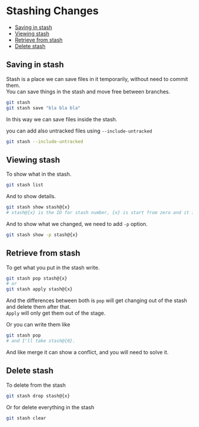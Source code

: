 # Stashing Changes

* [Saving in stash](#saving-in-stash)
* [Viewing stash](#viewing-stash)
* [Retrieve from stash](#retrieve-from-stash)
* [Delete stash](#delete-stash)

## Saving in stash
Stash is a place we can save files in it temporarily, without need to commit them. <br>
You can save things in the stash and move free between branches.
```bash
git stash
git stash save "bla bla bla"
```
In this way we can save files inside the stash.

you can add also untracked files using `--include-untracked`

```bash
git stash --include-untracked
```

## Viewing stash
To show what in the stash.
```bash
git stash list
```
And to show details.
```bash
git stash show stash@{x}
# stash@{x} is the ID for stash number, {x} is start from zero and it increases every time you put things in the stash.
```
And to show what we changed, we need to add <code>-p</code> option.
```bash
git stash show -p stash@{x}
```

## Retrieve from stash
To get what you put in the stash write.
```bash
git stash pop stash@{x}
# or
git stash apply stash@{x}
```
And the differences between both is <code>pop</code> will get changing out of the stash and delete them after that. <br>
<code>Apply</code> will only get them out of the stage.

Or you can write them like
```bash
git stash pop
# and I'll take stash@{0}.
```
And like merge it can show a conflict, and you will need to solve it.

## Delete stash
To delete from the stash
```bash
git stash drop stash@{x}
```
Or for delete everything in the stash
```bash
git stash clear
```
